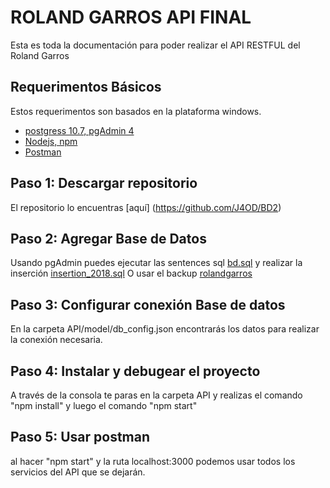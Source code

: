 # ROLAND GARROS API FINAL
Esta es toda la documentación para poder realizar el API RESTFUL del Roland Garros

## Requerimentos Básicos
Estos requerimentos son basados en la plataforma windows.

* [postgress 10.7, pgAdmin 4](https://www.pgadmin.org/download/pgadmin-4-windows/)
* [Nodejs, npm](https://nodejs.org/es/)
* [Postman](https://www.getpostman.com/)

## Paso 1: Descargar repositorio

El repositorio lo encuentras [aquí] (https://github.com/J4OD/BD2)

## Paso 2: Agregar Base de Datos

Usando pgAdmin puedes ejecutar las sentences sql [bd.sql](https://github.com/J4OD/BD2/blob/master/Final/bd.sql) y realizar la inserción [insertion_2018.sql](https://github.com/J4OD/BD2/blob/master/Final/insertion_2018.sql)
O usar el backup [rolandgarros](https://github.com/J4OD/BD2/blob/master/Final/rolandgarros)

## Paso 3: Configurar conexión Base de datos

En la carpeta API/model/db_config.json encontrarás los datos para realizar la conexión necesaria.

## Paso 4: Instalar y debugear el proyecto

A través de la consola te paras en la carpeta API y realizas el comando "npm install" y luego el comando "npm start"

## Paso 5: Usar postman

al hacer "npm start"  y la ruta localhost:3000 podemos usar todos los servicios del API que se dejarán.





